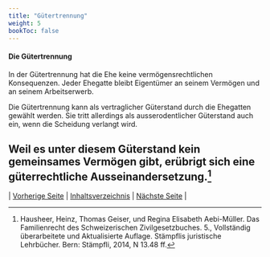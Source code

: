 ```yaml
---
title: "Gütertrennung"
weight: 5
bookToc: false
---
```


#### Die Gütertrennung

In der Gütertrennung hat die Ehe keine vermögensrechtlichen
Konsequenzen. Jeder Ehegatte bleibt Eigentümer an seinem Vermögen und an
seinem Arbeitserwerb.

Die Gütertrennung kann als vertraglicher Güterstand durch die Ehegatten
gewählt werden. Sie tritt allerdings als ausserodentlicher Güterstand
auch ein, wenn die Scheidung verlangt wird.

Weil es unter diesem Güterstand kein gemeinsames Vermögen gibt, erübrigt
sich eine güterrechtliche Ausseinandersetzung.[^1]
---

| [Vorherige Seite](guetergemeinschaft) |
[Inhaltsverzeichnis](../../index) | [Nächste
Seite](../scheidung) |

[^1]: Hausheer, Heinz, Thomas Geiser, und Regina Elisabeth Aebi-Müller.
    Das Familienrecht des Schweizerischen Zivilgesetzbuches. 5.,
    Vollständig überarbeitete und Aktualisierte Auflage. Stämpflis
    juristische Lehrbücher. Bern: Stämpfli, 2014, N 13.48 ff.
